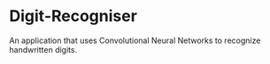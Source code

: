 # Digit-Recogniser
An application that uses Convolutional Neural Networks to recognize handwritten digits.
